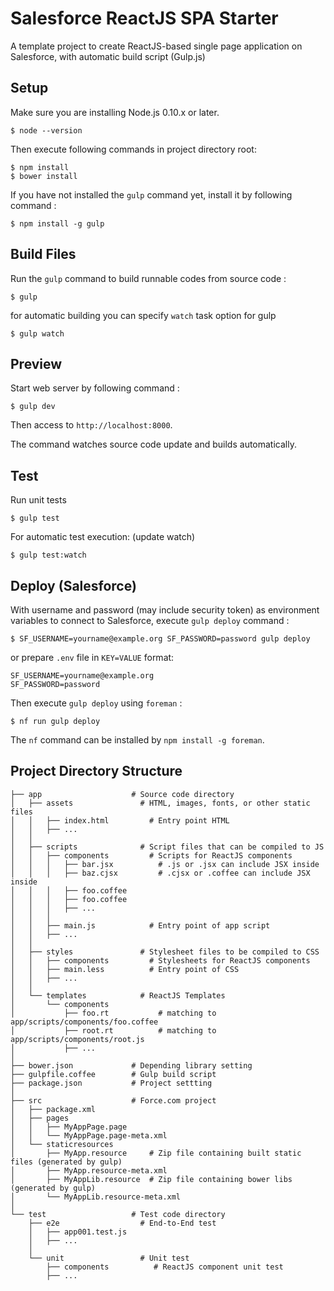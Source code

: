 # Salesforce ReactJS SPA Starter

A template project to create ReactJS-based single page application on Salesforce, with automatic build script (Gulp.js)

## Setup

Make sure you are installing Node.js 0.10.x or later.

```
$ node --version
```

Then execute following commands in project directory root:

```
$ npm install
$ bower install
```

If you have not installed the `gulp` command yet, install it by following command :

```
$ npm install -g gulp
```

## Build Files

Run the `gulp` command to build runnable codes from source code :

```
$ gulp
```

for automatic building you can specify `watch` task option for gulp

```
$ gulp watch
```

## Preview

Start web server by following command :

```
$ gulp dev
```

Then access to `http://localhost:8000`.

The command watches source code update and builds automatically.


## Test

Run unit tests

```
$ gulp test
```

For automatic test execution: (update watch)

```
$ gulp test:watch
```


## Deploy (Salesforce)

With username and password (may include security token) as environment variables to connect to Salesforce,
execute `gulp deploy` command :

```
$ SF_USERNAME=yourname@example.org SF_PASSWORD=password gulp deploy
```
or prepare `.env` file in `KEY=VALUE` format:

```
SF_USERNAME=yourname@example.org
SF_PASSWORD=password
```

Then execute `gulp deploy` using `foreman` :

```
$ nf run gulp deploy
```

The `nf` command can be installed by `npm install -g foreman`.


## Project Directory Structure

```
├── app                    # Source code directory
│   ├── assets               # HTML, images, fonts, or other static files
│   │   ├── index.html         # Entry point HTML
│   │   ├── ...
│   │
│   ├── scripts              # Script files that can be compiled to JS
│   │   ├── components         # Scripts for ReactJS components 
│   │   │   ├── bar.jsx          # .js or .jsx can include JSX inside
│   │   │   ├── baz.cjsx         # .cjsx or .coffee can include JSX inside
│   │   │   ├── foo.coffee
│   │   │   ├── foo.coffee
│   │   │   ├── ...
│   │   │ 
│   │   ├── main.js            # Entry point of app script
│   │   ├── ...
│   │
│   ├── styles               # Stylesheet files to be compiled to CSS
│   │   ├── components         # Stylesheets for ReactJS components
│   │   ├── main.less          # Entry point of CSS
│   │   ├── ...
│   │
│   └── templates            # ReactJS Templates
│       └── components         
│           ├── foo.rt           # matching to app/scripts/components/foo.coffee
│           ├── root.rt          # matching to app/scripts/components/root.js
│           ├── ...
│
├── bower.json             # Depending library setting
├── gulpfile.coffee        # Gulp build script
├── package.json           # Project settting
│
├── src                    # Force.com project
│   ├── package.xml
│   ├── pages
│   │   ├── MyAppPage.page
│   │   └── MyAppPage.page-meta.xml
│   └── staticresources
│       ├── MyApp.resource     # Zip file containing built static files (generated by gulp)
│       ├── MyApp.resource-meta.xml
│       ├── MyAppLib.resource  # Zip file containing bower libs (generated by gulp)
│       └── MyAppLib.resource-meta.xml
│
└── test                   # Test code directory
    ├── e2e                  # End-to-End test
    │   ├── app001.test.js
    │   ├── ...
    │
    └── unit                 # Unit test
        ├── components          # ReactJS component unit test
        ├── ...
```
